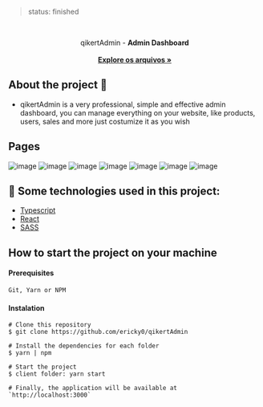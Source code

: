 > status: finished

<br/>
<p align="center">
    qikertAdmin - <span><b>Admin Dashboard</b></span>
    <br />
    <br />
    <a href="https://github.com/ericky0/qikertAdmin/"><strong>Explore os arquivos »</strong></a>
  </p>
</p>

<!-- ABOUT THE PROJECT -->
## About the project 🎨

- qikertAdmin is a very professional, simple and effective admin dashboard, you can manage everything on your website, like products, users, sales and more
just costumize it as you wish


## Pages
![image](https://user-images.githubusercontent.com/53923000/183272091-851898af-9595-4a9c-85e1-c4f8fccd0bfe.png)
![image](https://user-images.githubusercontent.com/53923000/183319179-04482f7d-32fc-4237-93d8-e5be37805971.png)
![image](https://user-images.githubusercontent.com/53923000/183319192-ba5b2d0c-7526-4641-bb39-1092d3afa09b.png)
![image](https://user-images.githubusercontent.com/53923000/183319245-a0c429b1-2b9f-4a87-90b3-3c168b571888.png)
![image](https://user-images.githubusercontent.com/53923000/183334561-b48676a7-aeca-408c-ac75-438053739517.png)
![image](https://user-images.githubusercontent.com/53923000/183334584-abecc475-99cb-4cef-962b-49571c42d16e.png)
![image](https://user-images.githubusercontent.com/53923000/183334621-ff7283fc-525b-4b8d-af49-9948f0e3e5ec.png)

## 🧪 Some technologies used in this project:

* [Typescript](https://www.typescriptlang.org/)
* [React](https://developer.mozilla.org/pt-BR/docs/Web/JavaScript/)
* [SASS](https://sass-lang.com/)

## How to start the project on your machine

#### Prerequisites

``` Git, Yarn or NPM ```

#### Instalation

```
# Clone this repository
$ git clone https://github.com/ericky0/qikertAdmin

# Install the dependencies for each folder
$ yarn | npm

```


```
# Start the project
$ client folder: yarn start

# Finally, the application will be available at `http://localhost:3000`
```
